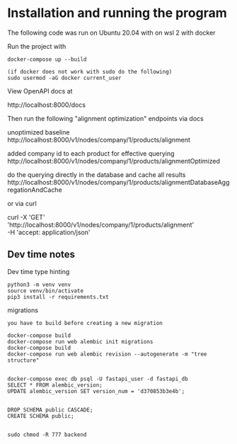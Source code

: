 # Installation and running the program

The following code was run on Ubuntu 20.04 with on wsl 2 with docker

Run the project with

```
docker-compose up --build

(if docker does not work with sudo do the following)
sudo usermod -aG docker current_user
```

View OpenAPI docs at

http://localhost:8000/docs


Then run the following "alignment optimization" endpoints via docs

unoptimized baseline
http://localhost:8000/v1/nodes/company/1/products/alignment

added company id to each product for effective querying
http://localhost:8000/v1/nodes/company/1/products/alignmentOptimized

do the querying directly in the database and cache all results
http://localhost:8000/v1/nodes/company/1/products/alignmentDatabaseAggregationAndCache

or via curl

curl -X 'GET' \
  'http://localhost:8000/v1/nodes/company/1/products/alignment' \
  -H 'accept: application/json'


## Dev time notes

Dev time type hinting

```
python3 -m venv venv
source venv/bin/activate
pip3 install -r requirements.txt
```

migrations

```
you have to build before creating a new migration

docker-compose build
docker-compose run web alembic init migrations
docker-compose build
docker-compose run web alembic revision --autogenerate -m "tree structure"


docker-compose exec db psql -U fastapi_user -d fastapi_db
SELECT * FROM alembic_version;
UPDATE alembic_version SET version_num = 'd370853b3e4b';


DROP SCHEMA public CASCADE;
CREATE SCHEMA public;


sudo chmod -R 777 backend
```
